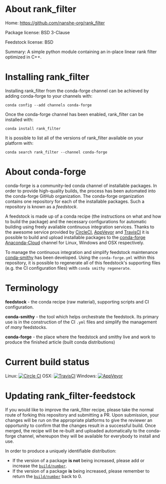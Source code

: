 About rank_filter
=================

Home: https://github.com/nanshe-org/rank_filter

Package license: BSD 3-Clause

Feedstock license: BSD

Summary: A simple python module containing an in-place linear rank filter optimized in C++.



Installing rank_filter
======================

Installing rank_filter from the conda-forge channel can be achieved by adding conda-forge to your channels with:

```
conda config --add channels conda-forge
```

Once the conda-forge channel has been enabled, rank_filter can be installed with:

```
conda install rank_filter
```

It is possible to list all of the versions of rank_filter available on your platform with:

```
conda search rank_filter --channel conda-forge
```


About conda-forge
=================

conda-forge is a community-led conda channel of installable packages.
In order to provide high-quality builds, the process has been automated into the
conda-forge GitHub organization. The conda-forge organization contains one repository 
for each of the installable packages. Such a repository is known as a *feedstock*.

A feedstock is made up of a conda recipe (the instructions on what and how to build
the package) and the necessary configurations for automatic building using freely
available continuous integration services. Thanks to the awesome service provided by
[CircleCI](https://circleci.com/), [AppVeyor](http://www.appveyor.com/)
and [TravisCI](https://travis-ci.org/) it is possible to build and upload installable
packages to the [conda-forge](https://anaconda.org/conda-forge)
[Anaconda-Cloud](http://docs.anaconda.org/) channel for Linux, Windows and OSX respectively.

To manage the continuous integration and simplify feedstock maintenance
[conda-smithy](http://github.com/conda-forge/conda-smithy) has been developed.
Using the ``conda-forge.yml`` within this repository, it is possible to regenerate all of
this feedstock's supporting files (e.g. the CI configuration files) with ``conda smithy regenerate``.


Terminology
===========

**feedstock** - the conda recipe (raw material), supporting scripts and CI configuration.

**conda-smithy** - the tool which helps orchestrate the feedstock.
                   Its primary use is in the construction of the CI ``.yml`` files
                   and simplify the management of *many* feedstocks.

**conda-forge** - the place where the feedstock and smithy live and work to
                  produce the finished article (built conda distributions)

Current build status
====================
Linux: [![Circle CI](https://circleci.com/gh/conda-forge/rank_filter-feedstock.svg?style=svg)](https://circleci.com/gh/conda-forge/rank_filter-feedstock)
OSX: [![TravisCI](https://travis-ci.org/conda-forge/rank_filter-feedstock.svg?branch=master)](https://travis-ci.org/conda-forge/rank_filter-feedstock) 
Windows: [![AppVeyor](https://ci.appveyor.com/api/projects/status/github/conda-forge/rank_filter-feedstock?svg=True)](https://ci.appveyor.com/project/conda-forge/rank_filter-feedstock/branch/master)


Updating rank_filter-feedstock
==============================

If you would like to improve the rank_filter recipe, please take the normal
route of forking this repository and submitting a PR. Upon submission, your changes will
be run on the appropriate platforms to give the reviewer an opportunity to confirm that the
changes result in a successful build. Once merged, the recipe will be re-built and uploaded
automatically to the conda-forge channel, whereupon they will be available for everybody to
install and use.

In order to produce a uniquely identifiable distribution:
 * If the version of a package **is not** being increased, please add or increase
   the [``build/number``](http://conda.pydata.org/docs/building/meta-yaml.html#build-number-and-string). 
 * If the version of a package **is** being increased, please remember to return
   the [``build/number``](http://conda.pydata.org/docs/building/meta-yaml.html#build-number-and-string)
   back to 0.
